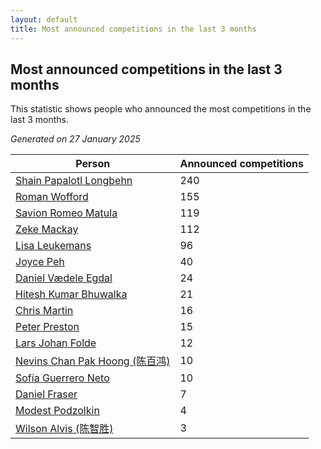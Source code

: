 ```yaml
---
layout: default
title: Most announced competitions in the last 3 months
---
```

## Most announced competitions in the last 3 months
This statistic shows people who announced the most competitions in the last 3 months.

*Generated on 27 January 2025*

| Person | Announced competitions |
| --- | --- |
| [Shain Papalotl Longbehn](https://www.worldcubeassociation.org/persons/2020LONG05) | 240 |
| [Roman Wofford](https://www.worldcubeassociation.org/persons/2017WOFF01) | 155 |
| [Savion Romeo Matula](https://www.worldcubeassociation.org/persons/2019MATU03) | 119 |
| [Zeke Mackay](https://www.worldcubeassociation.org/persons/2015MACK06) | 112 |
| [Lisa Leukemans](https://www.worldcubeassociation.org/persons/2021LEUK01) | 96 |
| [Joyce Peh](https://www.worldcubeassociation.org/persons/2017PEHJ01) | 40 |
| [Daniel Vædele Egdal](https://www.worldcubeassociation.org/persons/2013EGDA01) | 24 |
| [Hitesh Kumar Bhuwalka](https://www.worldcubeassociation.org/persons/2022BHUW01) | 21 |
| [Chris Martin](https://www.worldcubeassociation.org/persons/2013MART03) | 16 |
| [Peter Preston](https://www.worldcubeassociation.org/persons/2017PRES02) | 15 |
| [Lars Johan Folde](https://www.worldcubeassociation.org/persons/2018FOLD01) | 12 |
| [Nevins Chan Pak Hoong (陈百鸿)](https://www.worldcubeassociation.org/persons/2010CHAN20) | 10 |
| [Sofía Guerrero Neto](https://www.worldcubeassociation.org/persons/2017NETO02) | 10 |
| [Daniel Fraser](https://www.worldcubeassociation.org/persons/2020FRAS02) | 7 |
| [Modest Podzolkin](https://www.worldcubeassociation.org/persons/2017PODZ01) | 4 |
| [Wilson Alvis (陈智胜)](https://www.worldcubeassociation.org/persons/2011ALVI01) | 3 |
